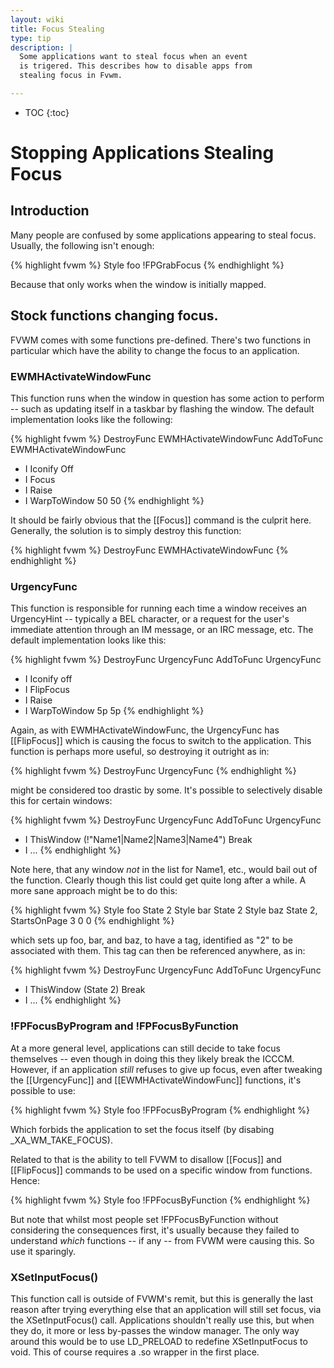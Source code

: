 ```yaml
---
layout: wiki
title: Focus Stealing
type: tip
description: |
  Some applications want to steal focus when an event
  is trigered. This describes how to disable apps from
  stealing focus in Fvwm.

---
```

* TOC
{:toc}

# Stopping Applications Stealing Focus

## Introduction

Many people are confused by some applications appearing to steal focus.
Usually, the following isn't enough:

{% highlight fvwm %}
Style foo !FPGrabFocus
{% endhighlight %}

Because that only works when the window is initially mapped.

## Stock functions changing focus.

FVWM comes with some functions pre-defined.  There's two functions in
particular which have the ability to change the focus to an application.

### EWMHActivateWindowFunc

This function runs when the window in question has some action to perform
-- such as updating itself in a taskbar by flashing the window.  The default
implementation looks like the following:

{% highlight fvwm %}
DestroyFunc EWMHActivateWindowFunc
AddToFunc EWMHActivateWindowFunc
+ I Iconify Off
+ I Focus
+ I Raise
+ I WarpToWindow 50 50
{% endhighlight %}

It should be fairly obvious that the [[Focus]] command is the culprit here.
Generally, the solution is to simply destroy this function:

{% highlight fvwm %}
DestroyFunc EWMHActivateWindowFunc
{% endhighlight %}

### UrgencyFunc

This function is responsible for running each time a window receives an
UrgencyHint -- typically a BEL character, or a request for the user's
immediate attention through an IM message, or an IRC message, etc.  The
default implementation looks like this:

{% highlight fvwm %}
DestroyFunc UrgencyFunc
AddToFunc UrgencyFunc
+ I Iconify off
+ I FlipFocus
+ I Raise
+ I WarpToWindow 5p 5p
{% endhighlight %}

Again, as with EWMHActivateWindowFunc, the UrgencyFunc has [[FlipFocus]]
which is causing the focus to switch to the application.  This function is
perhaps more useful, so destroying it outright as in:

{% highlight fvwm %}
DestroyFunc UrgencyFunc
{% endhighlight %}

might be considered too drastic by some.  It's possible to selectively
disable this for certain windows:

{% highlight fvwm %}
DestroyFunc UrgencyFunc
AddToFunc   UrgencyFunc
+ I ThisWindow (!"Name1|Name2|Name3|Name4") Break
+ I ...
{% endhighlight %}

Note here, that any window *not* in the list for Name1, etc., would bail out
of the function.  Clearly though this list could get quite long after a
while.  A more sane approach might be to do this:

{% highlight fvwm %}
Style foo State 2
Style bar State 2
Style baz State 2, StartsOnPage 3 0 0
{% endhighlight %}

which sets up foo, bar, and baz, to have a tag, identified as "2" to be
associated with them.  This tag can then be referenced anywhere, as in:

{% highlight fvwm %}
DestroyFunc UrgencyFunc
AddToFunc   UrgencyFunc
+ I ThisWindow (State 2) Break
+ I ...
{% endhighlight %}

### !FPFocusByProgram and !FPFocusByFunction

At a more general level, applications can still decide to take focus
themselves -- even though in doing this they likely break the ICCCM.
However, if an application *still* refuses to give up focus, even after
tweaking the [[UrgencyFunc]] and [[EWMHActivateWindowFunc]] functions, it's
possible to use:

{% highlight fvwm %}
Style foo !FPFocusByProgram
{% endhighlight %}

Which forbids the application to set the focus itself (by disabing
\_XA\_WM\_TAKE\_FOCUS).

Related to that is the ability to tell FVWM to disallow [[Focus]] and
[[FlipFocus]] commands to be used on a specific window from functions.
Hence:

{% highlight fvwm %}
Style foo !FPFocusByFunction
{% endhighlight %}

But note that whilst most people set !FPFocusByFunction without considering
the consequences first, it's usually because they failed to understand
*which* functions -- if any -- from FVWM were causing this.  So use it
sparingly.

### XSetInputFocus()

This function call is outside of FVWM's remit, but this is generally the
last reason after trying everything else that an application will still set
focus, via the XSetInputFocus() call.  Applications shouldn't really use
this, but when they do, it more or less by-passes the window manager.  The
only way around this would be to use LD\_PRELOAD to redefine XSetInputFocus
to void.  This of course requires a .so wrapper in the first place.
